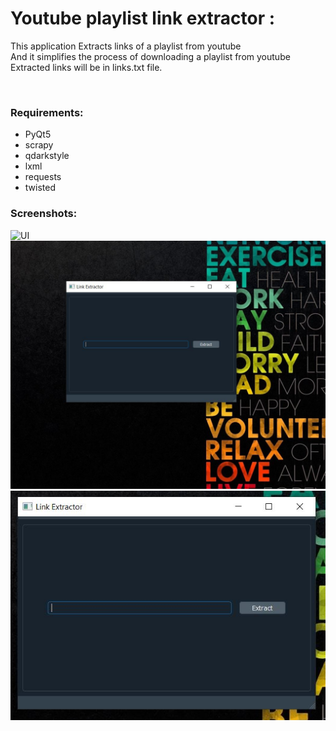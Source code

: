 <h1>Youtube playlist link extractor : </h1>

<p> This application Extracts links of a playlist from youtube <br> 
And it simplifies the process of downloading a playlist from youtube<br>
Extracted links will be in links.txt file.</p>
<br>

<h3>Requirements: </h3>
<ul>
  <li>PyQt5</li>
  <li>scrapy</li>
  <li>qdarkstyle</li>
  <li>lxml</li>
  <li>requests</li>
  <li>twisted</li>

</ul>

 
<h3>Screenshots: </h3>

<img src="https://github.com/iamMHZ/Youtube-playlist-link-extractor/blob/master/screenshots/s1.gif" alt="UI" >
<br>
<img src="https://github.com/iamMHZ/Youtube-playlist-link-extractor/blob/master/screenshots/s2.JPG" alt="UI" >
<br>
<img src="https://github.com/iamMHZ/Youtube-playlist-link-extractor/blob/master/screenshots/s3.JPG" alt="UI" >
<br>


